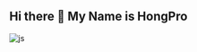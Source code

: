 ## Hi there 👋 My Name is HongPro

![js](https://img.shields.io/badge/JavaScript-F7DF1E?style=for-the-badge&logo=JavaScript&logoColor=white)
